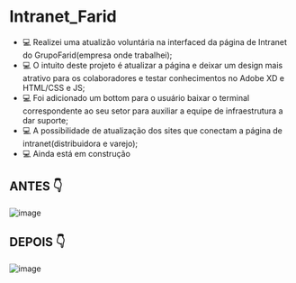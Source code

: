 # Intranet_Farid
 
- 💻 Realizei uma atualizão voluntária na interfaced da página de Intranet do GrupoFarid(empresa onde trabalhei);
- 💻 O intuito deste projeto é atualizar a página e deixar um design mais atrativo para os colaboradores e testar conhecimentos no Adobe XD e HTML/CSS e JS;
- 💻 Foi adicionado um bottom para o usuário baixar o terminal correspondente ao seu setor para auxiliar a equipe de infraestrutura a dar suporte;
- 💻 A possibilidade de atualização dos sites que conectam a página de intranet(distribuidora e varejo);
- 💻 Ainda está em construção




## ANTES 👇

![image](https://user-images.githubusercontent.com/80642632/139963805-ced9c633-caa7-4f72-ab30-9b10ec99afe0.png)

## DEPOIS 👇

![image](https://user-images.githubusercontent.com/80642632/139963956-0e62f257-7cce-45c4-a357-d6dbdf94ef56.png)
